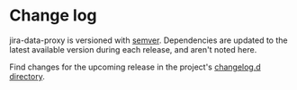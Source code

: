 # Change log

jira-data-proxy is versioned with [semver](https://semver.org/).
Dependencies are updated to the latest available version during each release, and aren't noted here.

Find changes for the upcoming release in the project's [changelog.d directory](https://github.com/lsst-sqre/jira-data-proxy/tree/main/changelog.d/).

<!-- scriv-insert-here -->
